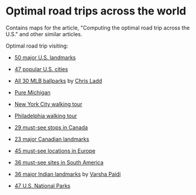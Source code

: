 # Optimal road trips across the world

Contains maps for the article, "Computing the optimal road trip across the U.S." and other similar articles.

Optimal road trip visiting:

* [50 major U.S. landmarks](http://rhiever.github.io/optimal-roadtrip-usa/major-landmarks.html)

* [47 popular U.S. cities](http://rhiever.github.io/optimal-roadtrip-usa/popular-cities.html)

* [All 30 MLB ballparks](http://rhiever.github.io/optimal-roadtrip-usa/mlb-ballparks.html) by [Chris Ladd](https://www.particlestorm.net/)

* [Pure Michigan](http://rhiever.github.io/optimal-roadtrip-usa/pure-michigan.html)

* [New York City walking tour](http://rhiever.github.io/optimal-roadtrip-usa/nyc-walking-tour.html)

* [Philadelphia walking tour](http://rhiever.github.io/optimal-roadtrip-usa/philly-walking-tour.html)

* [29 must-see stops in Canada](http://rhiever.github.io/optimal-roadtrip-usa/canada-trip.html)

* [23 major Canadian landmarks](http://rhiever.github.io/optimal-roadtrip-usa/canada-trip-landmarks.html)

* [45 must-see locations in Europe](http://rhiever.github.io/optimal-roadtrip-usa/europe-trip.html)

* [36 must-see sites in South America](http://rhiever.github.io/optimal-roadtrip-usa/south-america-trip.html)

* [36 major Indian landmarks](http://rhiever.github.io/optimal-roadtrip-usa/major-landmarks-india.html) by [Varsha Paidi](https://github.com/varshapaidi)

* [47 U.S. National Parks](http://rhiever.github.io/optimal-roadtrip-usa/optimized-us-national-parks-trip-47-parks.html)
